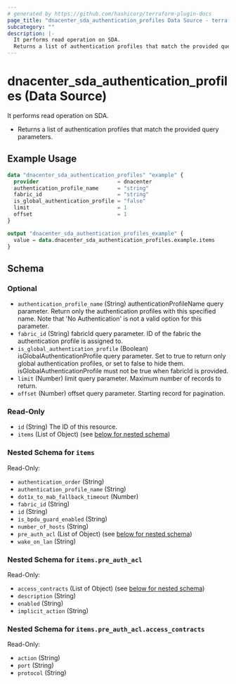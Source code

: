 ```yaml
---
# generated by https://github.com/hashicorp/terraform-plugin-docs
page_title: "dnacenter_sda_authentication_profiles Data Source - terraform-provider-dnacenter"
subcategory: ""
description: |-
  It performs read operation on SDA.
  Returns a list of authentication profiles that match the provided query parameters.
---
```


# dnacenter_sda_authentication_profiles (Data Source)

It performs read operation on SDA.

- Returns a list of authentication profiles that match the provided query parameters.

## Example Usage

```terraform
data "dnacenter_sda_authentication_profiles" "example" {
  provider                         = dnacenter
  authentication_profile_name      = "string"
  fabric_id                        = "string"
  is_global_authentication_profile = "false"
  limit                            = 1
  offset                           = 1
}

output "dnacenter_sda_authentication_profiles_example" {
  value = data.dnacenter_sda_authentication_profiles.example.items
}
```

<!-- schema generated by tfplugindocs -->
## Schema

### Optional

- `authentication_profile_name` (String) authenticationProfileName query parameter. Return only the authentication profiles with this specified name. Note that 'No Authentication' is not a valid option for this parameter.
- `fabric_id` (String) fabricId query parameter. ID of the fabric the authentication profile is assigned to.
- `is_global_authentication_profile` (Boolean) isGlobalAuthenticationProfile query parameter. Set to true to return only global authentication profiles, or set to false to hide them. isGlobalAuthenticationProfile must not be true when fabricId is provided.
- `limit` (Number) limit query parameter. Maximum number of records to return.
- `offset` (Number) offset query parameter. Starting record for pagination.

### Read-Only

- `id` (String) The ID of this resource.
- `items` (List of Object) (see [below for nested schema](#nestedatt--items))

<a id="nestedatt--items"></a>
### Nested Schema for `items`

Read-Only:

- `authentication_order` (String)
- `authentication_profile_name` (String)
- `dot1x_to_mab_fallback_timeout` (Number)
- `fabric_id` (String)
- `id` (String)
- `is_bpdu_guard_enabled` (String)
- `number_of_hosts` (String)
- `pre_auth_acl` (List of Object) (see [below for nested schema](#nestedobjatt--items--pre_auth_acl))
- `wake_on_lan` (String)

<a id="nestedobjatt--items--pre_auth_acl"></a>
### Nested Schema for `items.pre_auth_acl`

Read-Only:

- `access_contracts` (List of Object) (see [below for nested schema](#nestedobjatt--items--pre_auth_acl--access_contracts))
- `description` (String)
- `enabled` (String)
- `implicit_action` (String)

<a id="nestedobjatt--items--pre_auth_acl--access_contracts"></a>
### Nested Schema for `items.pre_auth_acl.access_contracts`

Read-Only:

- `action` (String)
- `port` (String)
- `protocol` (String)
